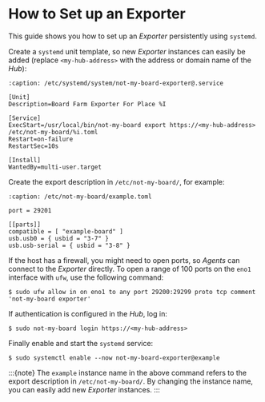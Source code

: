 # How to Set up an Exporter

This guide shows you how to set up an *Exporter* persistently using `systemd`.

Create a `systemd` unit template, so new *Exporter* instances can easily be
added (replace `<my-hub-address>` with the address or domain name of the *Hub*):
```{code-block} systemd
:caption: /etc/systemd/system/not-my-board-exporter@.service

[Unit]
Description=Board Farm Exporter For Place %I

[Service]
ExecStart=/usr/local/bin/not-my-board export https://<my-hub-address> /etc/not-my-board/%i.toml
Restart=on-failure
RestartSec=10s

[Install]
WantedBy=multi-user.target
```

Create the export description in `/etc/not-my-board/`, for example:
```{code-block} toml
:caption: /etc/not-my-board/example.toml

port = 29201

[[parts]]
compatible = [ "example-board" ]
usb.usb0 = { usbid = "3-7" }
usb.usb-serial = { usbid = "3-8" }
```

If the host has a firewall, you might need to open ports, so *Agents* can
connect to the *Exporter* directly. To open a range of 100 ports on the `eno1`
interface with `ufw`, use the following command:
```console
$ sudo ufw allow in on eno1 to any port 29200:29299 proto tcp comment 'not-my-board exporter'
```

If authentication is configured in the *Hub*, log in:
```console
$ sudo not-my-board login https://<my-hub-address>
```

Finally enable and start the `systemd` service:
```console
$ sudo systemctl enable --now not-my-board-exporter@example
```

:::{note}
The `example` instance name in the above command refers to the export
description in `/etc/not-my-board/`. By changing the instance name, you can
easily add new *Exporter* instances.
:::
